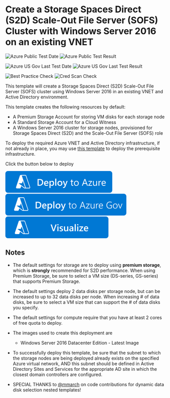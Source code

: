 # Create a Storage Spaces Direct (S2D) Scale-Out File Server (SOFS) Cluster with Windows Server 2016 on an existing VNET

![Azure Public Test Date](https://azurequickstartsservice.blob.core.windows.net/badges/demos/storage-spaces-direct-md-zones/PublicLastTestDate.svg)
![Azure Public Test Result](https://azurequickstartsservice.blob.core.windows.net/badges/demos/storage-spaces-direct-md-zones/PublicDeployment.svg)

![Azure US Gov Last Test Date](https://azurequickstartsservice.blob.core.windows.net/badges/demos/storage-spaces-direct-md-zones/FairfaxLastTestDate.svg)
![Azure US Gov Last Test Result](https://azurequickstartsservice.blob.core.windows.net/badges/demos/storage-spaces-direct-md-zones/FairfaxDeployment.svg)

![Best Practice Check](https://azurequickstartsservice.blob.core.windows.net/badges/demos/storage-spaces-direct-md-zones/BestPracticeResult.svg)
![Cred Scan Check](https://azurequickstartsservice.blob.core.windows.net/badges/demos/storage-spaces-direct-md-zones/CredScanResult.svg)

This template will create a Storage Spaces Direct (S2D) Scale-Out File Server (SOFS) cluster using Windows Server 2016 in an existing VNET and Active Directory environment.

This template creates the following resources by default:

+	A Premium Storage Account for storing VM disks for each storage node
+   A Standard Storage Account for a Cloud Witness
+	A Windows Server 2016 cluster for storage nodes, provisioned for Storage Spaces Direct (S2D) and the Scale-Out File Server (SOFS) role

To deploy the required Azure VNET and Active Directory infrastructure, if not already in place, you may use [this template](https://github.com/Azure/azure-quickstart-templates/tree/master/application-workloads/active-directory/active-directory-new-domain-ha-2-dc-zones) to deploy the prerequisite infrastructure. 

Click the button below to deploy

[![Deploy to Azure](https://raw.githubusercontent.com/Azure/azure-quickstart-templates/master/1-CONTRIBUTION-GUIDE/images/deploytoazure.svg?sanitize=true)](https://portal.azure.com/#create/Microsoft.Template/uri/https%3A%2F%2Fraw.githubusercontent.com%2FAzure%2Fazure-quickstart-templates%2Fmaster%2Fdemos%2Fstorage-spaces-direct-md-zones%2Fazuredeploy.json)
[![Deploy To Azure US Gov](https://raw.githubusercontent.com/Azure/azure-quickstart-templates/master/1-CONTRIBUTION-GUIDE/images/deploytoazuregov.svg?sanitize=true)](https://portal.azure.us/#create/Microsoft.Template/uri/https%3A%2F%2Fraw.githubusercontent.com%2FAzure%2Fazure-quickstart-templates%2Fmaster%2Fdemos%2Fstorage-spaces-direct-md-zones%2Fazuredeploy.json)
[![Visualize](https://raw.githubusercontent.com/Azure/azure-quickstart-templates/master/1-CONTRIBUTION-GUIDE/images/visualizebutton.svg?sanitize=true)](http://armviz.io/#/?load=https%3A%2F%2Fraw.githubusercontent.com%2FAzure%2Fazure-quickstart-templates%2Fmaster%2Fdemos%2Fstorage-spaces-direct-md-zones%2Fazuredeploy.json)

## Notes

+	The default settings for storage are to deploy using **premium storage**, which is **strongly** recommended for S2D performance.  When using Premium Storage, be sure to select a VM size (DS-series, GS-series) that supports Premium Storage.

+   The default settings deploy 2 data disks per storage node, but can be increased to up to 32 data disks per node.  When increasing # of data disks, be sure to select a VM size that can support the # of data disks you specify.

+ 	The default settings for compute require that you have at least 2 cores of free quota to deploy.

+ 	The images used to create this deployment are
	+ 	Windows Server 2016 Datacenter Edition - Latest Image

+	To successfully deploy this template, be sure that the subnet to which the storage nodes are being deployed already exists on the specified Azure virtual network, AND this subnet should be defined in Active Directory Sites and Services for the appropriate AD site in which the closest domain controllers are configured.

+ SPECIAL THANKS to [@mmarch](https://github.com/mmarch) on code contributions for dynamic data disk selection nested templates!



